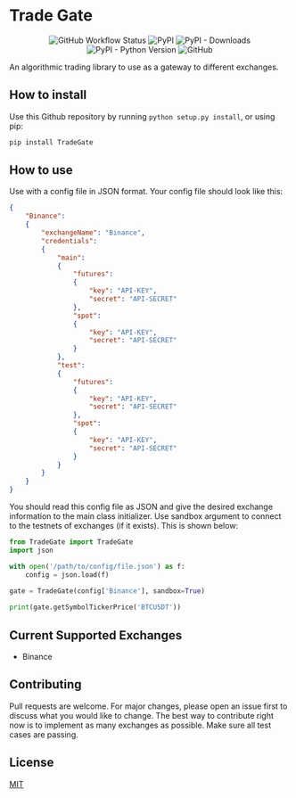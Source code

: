 # Trade Gate
<div align="center">
    
![GitHub Workflow Status](https://img.shields.io/github/workflow/status/RastinS/tradeGate/Run%20Unit%20Tests?label=Unit%20Tests&style=flat-square)
![PyPI](https://img.shields.io/pypi/v/TradeGate?style=flat-square)
![PyPI - Downloads](https://img.shields.io/pypi/dm/TradeGate)
![PyPI - Python Version](https://img.shields.io/pypi/pyversions/TradeGate?style=flat-square)
![GitHub](https://img.shields.io/github/license/rastins/tradegate?style=flat-square)

</div>

An algorithmic trading library to use as a gateway to different exchanges.

## How to install
Use this Github repository by running ```python setup.py install```, or using pip:
```bash
pip install TradeGate
```

## How to use
Use with a config file in JSON format. Your config file should look like this:
```json
{
    "Binance": 
    {
        "exchangeName": "Binance",
        "credentials": 
        {
            "main": 
            {
                "futures": 
                {
                    "key": "API-KEY",
                    "secret": "API-SECRET"
                },
                "spot": 
                {
                    "key": "API-KEY",
                    "secret": "API-SECRET"
                }
            },
            "test": 
            {
                "futures": 
                {
                    "key": "API-KEY",
                    "secret": "API-SECRET"
                },
                "spot": 
                {
                    "key": "API-KEY",
                    "secret": "API-SECRET"
                }
            }
        }
    }
}
```
You should read this config file as JSON and give the desired exchange information to the main class initializer. Use sandbox argument to connect to the testnets of exchanges (if it exists). This is shown below:
```python
from TradeGate import TradeGate
import json

with open('/path/to/config/file.json') as f:
    config = json.load(f)
    
gate = TradeGate(config['Binance'], sandbox=True)

print(gate.getSymbolTickerPrice('BTCUSDT'))
```
## Current Supported Exchanges
- Binance

## Contributing
Pull requests are welcome. For major changes, please open an issue first to discuss what you would like to change. The best way to contribute right now is to implement as many exchanges as possible. Make sure all test cases are passing.

## License
[MIT](https://choosealicense.com/licenses/mit/)

